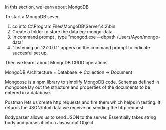 In this section, we learn about MongoDB

To start a MongoDB sever, 
1) cd into C:\Program Files\MongoDB\Server\4.2\bin
2) Create a folder to store the data eg: mongo-data
3) In command prompt , type "mongod.exe --dbpath /Users/Ayon/mongo-data"
4) "Listening on 127.0.0.1" appers on the command prompt to indicate succesful set up.


Then we learnt about MongoDB CRUD operations.

MongoDB Architecture = Database -> Collection -> Document

Mongoose is a npm library to simplify MongoDB code.
Schemas defined in mongoose lay out the structure and properties of the documents to be entered in a database.

Postman lets us create http requests and fire them which helps in testing.
It returns the JSON/html data we receive on sending the http request

Bodyparser allows us to send JSON to the server. Essentially takes string body and parses it into a Javascript Object